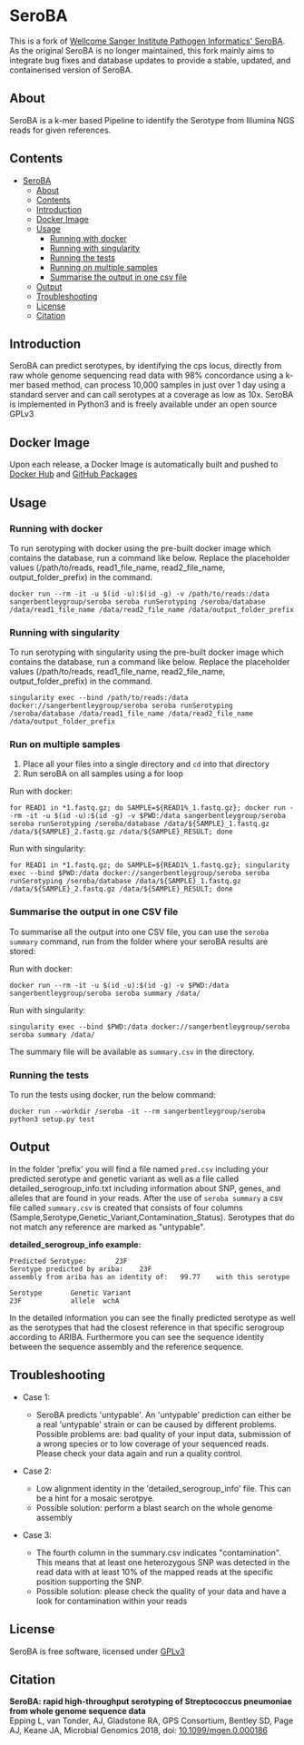 # SeroBA
This is a fork of [Wellcome Sanger Institute Pathogen Informatics' SeroBA](https://github.com/sanger-pathogens/seroba). As the original SeroBA is no longer maintained, this fork mainly aims to integrate bug fixes and database updates to provide a stable, updated, and containerised version of SeroBA. 

## About 
SeroBA is a k-mer based Pipeline to identify the Serotype from Illumina NGS reads for given references.

## Contents
- [SeroBA](#seroba)
  - [About](#about)
  - [Contents](#contents)
  - [Introduction](#introduction)
  - [Docker Image](#docker-image)
  - [Usage](#usage)
    - [Running with docker](#running-with-docker)
    - [Running with singularity](#running-with-singularity)
    - [Running the tests](#running-the-tests)
    - [Running on multiple samples](#run-on-multiple-samples)
    - [Summarise the output in one csv file](#summarise-the-output-in-one-csv-file)
  - [Output](#output)
  - [Troubleshooting](#troubleshooting)
  - [License](#license)
  - [Citation](#citation)

## Introduction
SeroBA can predict serotypes, by identifying the cps locus, directly from raw whole genome sequencing read data with 98% concordance using a k-mer based method, can process 10,000 samples in just over 1 day using a standard server and can call serotypes at a coverage as low as 10x. SeroBA is implemented in Python3 and is freely available under an open source GPLv3

## Docker Image
Upon each release, a Docker Image is automatically built and pushed to [Docker Hub](https://hub.docker.com/r/sangerbentleygroup/seroba) and [GitHub Packages](https://github.com/sanger-bentley-group/seroba/pkgs/container/seroba)


## Usage

### Running with docker
To run serotyping with docker using the pre-built docker image which contains the database, run a command like below. Replace the placeholder values (/path/to/reads, read1_file_name, read2_file_name, output_folder_prefix) in the command.

```
docker run --rm -it -u $(id -u):$(id -g) -v /path/to/reads:/data sangerbentleygroup/seroba seroba runSerotyping /seroba/database /data/read1_file_name /data/read2_file_name /data/output_folder_prefix
```

### Running with singularity
To run serotyping with singularity using the pre-built docker image which contains the database, run a command like below. Replace the placeholder values (/path/to/reads, read1_file_name, read2_file_name, output_folder_prefix) in the command.

```
singularity exec --bind /path/to/reads:/data docker://sangerbentleygroup/seroba seroba runSerotyping /seroba/database /data/read1_file_name /data/read2_file_name /data/output_folder_prefix
```

### Run on multiple samples
1. Place all your files into a single directory and `cd` into that directory
2. Run seroBA on all samples using a for loop

Run with docker:
```
for READ1 in *1.fastq.gz; do SAMPLE=${READ1%_1.fastq.gz}; docker run --rm -it -u $(id -u):$(id -g) -v $PWD:/data sangerbentleygroup/seroba seroba runSerotyping /seroba/database /data/${SAMPLE}_1.fastq.gz /data/${SAMPLE}_2.fastq.gz /data/${SAMPLE}_RESULT; done
```

Run with singularity:
```
for READ1 in *1.fastq.gz; do SAMPLE=${READ1%_1.fastq.gz}; singularity exec --bind $PWD:/data docker://sangerbentleygroup/seroba seroba runSerotyping /seroba/database /data/${SAMPLE}_1.fastq.gz /data/${SAMPLE}_2.fastq.gz /data/${SAMPLE}_RESULT; done
```

### Summarise the output in one CSV file
To summarise all the output into one CSV file, you can use the `seroba summary` command, run from the folder where your seroBA results are stored:

Run with docker:
```
docker run --rm -it -u $(id -u):$(id -g) -v $PWD:/data sangerbentleygroup/seroba seroba summary /data/
```

Run with singularity:
```
singularity exec --bind $PWD:/data docker://sangerbentleygroup/seroba seroba summary /data/
```

The summary file will be available as `summary.csv` in the directory.

### Running the tests
To run the tests using docker, run the below command:
```
docker run --workdir /seroba -it --rm sangerbentleygroup/seroba python3 setup.py test
```


## Output
In the folder 'prefix' you will find a file named `pred.csv` including your predicted serotype and genetic variant as well as a file called detailed_serogroup_info.txt including information about SNP, genes, and alleles that are found in your reads. After the use of `seroba summary` a csv file called `summary.csv` is created that consists of four columns (Sample,Serotype,Genetic_Variant,Contamination_Status). Serotypes that do not match any reference are marked as "untypable".

__detailed_serogroup_info example:__
```
Predicted Serotype:       23F
Serotype predicted by ariba:    23F
assembly from ariba has an identity of:   99.77    with this serotype

Serotype       Genetic Variant
23F            allele  wchA
```
In the detailed information you can see the finally predicted serotype as well as the serotypes that had the closest reference in that specific serogroup according to ARIBA. Furthermore you can see the sequence identity between the sequence assembly and the reference sequence.  

## Troubleshooting
* Case 1:
	* SeroBA predicts 'untypable'. An 'untypable' prediction can either be a
real 'untypable' strain or can be caused by different problems. Possible problems are:
bad quality of your input data, submission of a wrong species or to low coverage
of your sequenced reads. Please check your data again and run a quality control.

* Case 2:
	* 	Low alignment identity in the 'detailed_serogroup_info' file. This can
be a hint for a mosaic serotpye.
	* Possible solution: perform a blast search on the whole genome assembly

* Case 3:
	* The fourth column in the summary.csv indicates "contamination". This means that
    at least one heterozygous SNP was detected in the read data with at least
    10% of the mapped reads at the specific position supporting the SNP.
	* Possible solution: please check the quality of your data and have a look
    for contamination within your reads

## License
SeroBA is free software, licensed under [GPLv3](https://github.com/sanger-pathogens/seroba/blob/master/LICENSE)

## Citation
__SeroBA: rapid high-throughput serotyping of Streptococcus pneumoniae from whole genome sequence data__  
Epping L, van Tonder, AJ, Gladstone RA, GPS Consortium, Bentley SD, Page AJ, Keane JA, Microbial Genomics 2018, doi: [10.1099/mgen.0.000186](http://mgen.microbiologyresearch.org/content/journal/mgen/10.1099/mgen.0.000186)
